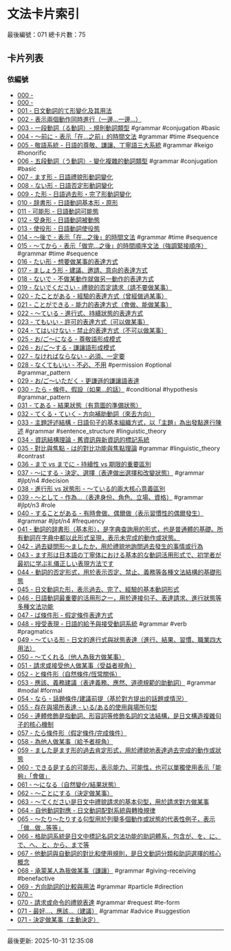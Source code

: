 # 文法卡片索引

最後編號：071
總卡片數：75

## 卡片列表

### 依編號
- [000 - ](grammar-068-てあげる.md) 
- [000 - ](grammar-069-てくださる.md) 
- [001 - 日文動詞的て形變化及其用法](001_te_form.md) 
- [002 - 表示兩個動作同時進行（一邊...一邊...）](002_nagara.md) 
- [003 - 一段動詞（る動詞）- 規則動詞類型](003_ichidan_verb.md) #grammar #conjugation #basic
- [004 - 〜前に - 表示「在...之前」的時間文法](004_mae_ni.md) #grammar #time #sequence
- [005 - 敬語系統 - 日語的尊敬、謙讓、丁寧語三大系統](005_keigo_system.md) #grammar #keigo #honorific
- [006 - 五段動詞（う動詞）- 變化複雜的動詞類型](006_godan_verb.md) #grammar #conjugation #basic
- [007 - ます形 - 日語禮貌形動詞變化](007_masu_form.md) 
- [008 - ない形 - 日語否定形動詞變化](008_nai_form.md) 
- [009 - た形 - 日語過去形・完了形動詞變化](009_ta_form.md) 
- [010 - 辞書形 - 日語動詞基本形・原形](010_dictionary_form.md) 
- [011 - 可能形 - 日語動詞可能態](011_potential_form.md) 
- [012 - 受身形 - 日語動詞被動態](012_passive_form.md) 
- [013 - 使役形 - 日語動詞使役態](013_causative_form.md) 
- [014 - 〜後で - 表示「在...之後」的時間文法](014_ato_de.md) #grammar #time #sequence
- [015 - 〜てから - 表示「做完...之後」的時間順序文法（強調緊接順序）](015_te_kara.md) #grammar #time #sequence
- [016 - たい形 - 想要做某事的表達方式](016_tai_form.md) 
- [017 - ましょう形 - 建議、邀請、意向的表達方式](017_mashou_form.md) 
- [018 - ないで - 不做某動作就做另一動作的表達方式](018_naide.md) 
- [019 - ないでください - 禮貌的否定請求（請不要做某事）](019_naide_kudasai.md) 
- [020 - たことがある - 經驗的表達方式（曾經做過某事）](020_ta_koto_ga_aru.md) 
- [021 - ことができる - 能力的表達方式（會做、能做某事）](021_koto_ga_dekiru.md) 
- [022 - 〜ている - 進行式、持續狀態的表達方式](022_te_iru.md) 
- [023 - てもいい - 許可的表達方式（可以做某事）](023_temo_ii.md) 
- [024 - てはいけない - 禁止的表達方式（不可以做某事）](024_tewa_ikenai.md) 
- [025 - お/ご～になる - 尊敬語形成模式](025_o_go_ni_naru.md) 
- [026 - お/ご～する - 謙讓語形成模式](026_o_go_suru.md) 
- [027 - なければならない - 必須、一定要](027_nakereba_naranai.md) 
- [028 - なくてもいい - 不必、不用](028_nakutemo_ii.md) #permission #optional #grammar_pattern
- [029 - お/ご～いただく - 更謙遜的謙讓語表達](029_o_go_itadaku.md) 
- [030 - たら - 條件、假設（如果...的話）](030_tara.md) #conditional #hypothesis #grammar_pattern
- [031 - てある - 結果狀態（有意圖的準備狀態）](031_tearu.md) 
- [032 - てくる・ていく - 方向補助動詞（來去方向）](032_tekuru_teiku.md) 
- [033 - 主題評述結構 - 日語句子的基本組織方式，以「主題」為出發點進行陳述](033_topic_comment_structure.md) #grammar #sentence_structure #linguistic_theory
- [034 - 資訊結構理論 - 舊資訊與新資訊的標記系統](034_information_structure.md) 
- [035 - 對比與焦點 - は的對比功能與焦點理論](035_contrast_focus.md) #grammar #linguistic_theory #contrast
- [036 - まで vs までに - 持續性 vs 期限的重要區別](036_made_vs_madeni.md) 
- [037 - ～にする - 決定、選擇（表達做出選擇和改變狀態）](037_ni_suru.md) #grammar #jlpt/n4 #decision
- [038 - 進行形 vs 狀態形 - 〜ている的兩大核心意義區別](038_progressive_vs_state.md) 
- [039 - ～として - 作為...（表達身份、角色、立場、資格）](039_to_shite.md) #grammar #jlpt/n3 #role
- [040 - することがある - 有時會做、偶爾做（表示習慣性的偶爾發生）](040_suru_koto_ga_aru.md) #grammar #jlpt/n4 #frequency
- [041 - 動詞的辞書形（基本形），是字典查詢用的形式，也是普通體的基礎。所有動詞在字典中都以此形式呈現，表示未完成的動作或狀態。](041_jishokei.md) 
- [042 - 過去疑問形〜ましたか，用於禮貌地詢問過去發生的事情或行為](042_mashitaka.md) 
- [043 - ます形は日本語の丁寧体における基本的な動詞活用形式で、初学者が最初に学ぶ礼儀正しい表現方法です](043_masu-kei.md) 
- [044 - 動詞的否定形式，用於表示否定、禁止、義務等各種文法結構的基礎形態](044_nai-kei.md) 
- [045 - 日文動詞た形，表示過去、完了、經驗的基本動詞形式](045_ta-kei.md) 
- [046 - 日語動詞最重要的活用形之一，用於連接句子、表達請求、進行狀態等多種文法功能](046_te-kei.md) 
- [047 - ば條件形 - 假定條件表達方式](047_ba-jouken.md) 
- [048 - 授受表現 - 日語的給予與接受動詞系統](048_juju-hyougen.md) #grammar #verb #pragmatics
- [049 - 〜ている形 - 日文的進行式與狀態表達（進行、結果、習慣、職業四大用法）](049_te-iru.md) 
- [050 - 〜てくれる（他人為我方做某事）](050_te-kureru.md) 
- [051 - 請求或接受他人做某事（受益者視角）](051_te-morau.md) 
- [052 - と條件形（自然條件/恆常關係）](052_to-jouken.md) 
- [053 - 應該、義務建議（表達義務、應然、道德規範的助動詞）](053_beki.md) #grammar #modal #formal
- [054 - なら - 話題條件/建議前提（基於對方提出的話題或情況）](054_nara.md) 
- [055 - 存在與場所表達 - いる/ある的使用與場所句型](055_sonzai-basho.md) 
- [056 - 連體修飾是指動詞、形容詞等修飾名詞的文法結構，是日文構造複雜句子的核心機制](056_rentai-shushoku.md) 
- [057 - たら條件形（假定條件/完成條件）](057_tara-jouken.md) 
- [058 - 為他人做某事（給予者視角）](058_te-ageru.md) 
- [059 - ました是ます形的過去肯定形式，用於禮貌地表達過去完成的動作或狀態](059_mashita.md) 
- [060 - できる是する的可能形，表示能力、可能性，也可以單獨使用表示「能夠」「會做」](060_dekiru.md) 
- [061 - ～になる（自然變化/結果狀態）](061_ni-naru.md) 
- [062 - ～ことにする（決定做某事）](062_koto-ni-suru.md) 
- [063 - 〜てください是日文中禮貌請求的基本句型，用於請求對方做某事](063_te-kudasai.md) 
- [064 - 自他動詞對應 - 日文動詞配對系統與轉換規律](064_jita_taiou.md) 
- [065 - 〜たり〜たりする句型用於列舉多個動作或狀態的代表性例子，表示「做...做...等等」](065_tari-tari.md) 
- [066 - 格助詞系統是日文中標記名詞文法功能的助詞體系，包含が、を、に、で、へ、と、から、まで等](066_case-particles.md) 
- [067 - 他動詞與自動詞的對比和使用規則，是日文動詞分類和助詞選擇的核心概念](067_transitive-intransitive.md) 
- [068 - 承蒙某人為我做某事（謙讓）](068_te_itadaku.md) #grammar #giving-receiving #benefactive
- [069 - 方向助詞的比較與用法](069_he_ni_made.md) #grammar #particle #direction
- [070 - ](070-ni-naru.md) 
- [070 - 請求或命令的禮貌表達](070_te_kudasai.md) #grammar #request #te-form
- [071 - 最好...、應該...（建議）](071_hou_ga_ii.md) #grammar #advice #suggestion
- [071 - 決定做某事（主動決定）](071_koto_ni_suru.md) 

---
最後更新: 2025-10-31 12:35:08
